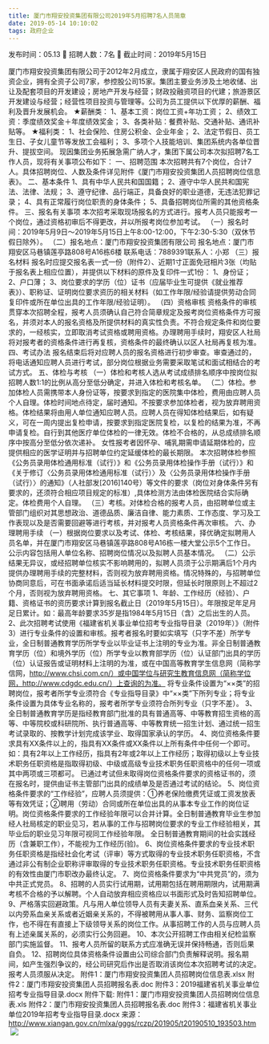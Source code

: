 ```yaml
---
title: 厦门市翔安投资集团有限公司2019年5月招聘7名人员简章
date: 2019-05-14 10:10:02
tags: 政府企业
---
```

发布时间：05.13   🌟   招聘人数：7名   🌈   截止时间：2019年5月15日
<!-- more -->
厦门市翔安投资集团有限公司于2012年2月成立，隶属于翔安区人民政府的国有独资企业，拥有全资子公司7家，参控股公司15家。集团主要业务涉及土地收储、出让及配套项目的开发建设；房地产开发与经营；财政投融资项目的代建；旅游景区开发建设与经营；经营性项目投资与管理等。公司为员工提供以下优厚的薪酬、福利及晋升发展机会。
★薪酬类：
1、基本工资：岗位工资+年功工资；
2、绩效工资：季度绩效奖金＋年度绩效奖金；
3、各类补贴：餐费补贴、交通补贴、通讯补贴等。
★福利类：
1、社会保险、住房公积金、企业年金；
2、法定节假日、员工生日、子女儿童节等发放工会福利；
3、多项个人技能培训、集团系统内各单位晋升、提拔空间。
现因集团业务拓展急需广纳人才，集团下属公司本次拟招聘7名工作人员，现将有关事项公布如下：
一、招聘范围
本次招聘共有7个岗位，合计7人。具体招聘岗位、人数及条件详见附件《厦门市翔安投资集团人员招聘岗位信息表》。
二、基本条件
1、具有中华人民共和国国籍；
2、遵守中华人民共和国宪法、法律、法规；
3、遵守纪律、品行端正，具备良好的职业道德，无违法犯罪记录；
4、具有正常履行岗位职责的身体条件；
5、具备招聘岗位所需的其他资格条件。
三、报名有关事项
本次招考采取现场报名的方式进行。报考人员只能报考一个岗位，通过资格初审后不得更改，并以所报考岗位参加考试。
（一）报名时间：2019年5月9日～2019年5月15日上午8:00-12:00，下午2:30-5:30（双休节假日除外）。
（二）报名地点：厦门市翔安投资集团有限公司
报名地点：厦门市翔安区马巷镇莲亭路808号A16栋6楼
联系电话：7889391联系人：小郑
（三）报名材料
报名时应提交报名表一式一份（附件2）、近期1寸正面免冠相片3张（均贴于报名表上相应位置），并提供以下材料的原件及复印件一式1份：
1、身份证；
2、户口薄；
3、岗位要求的学历（位）证书（应届毕业生可提供《就业推荐表》）、职称证、证明岗位要求资历的相关材料（如工作年限/经验请提供劳动合同复印件或所在单位出具的工作年限/经验证明）。
（四）资格审核
资格条件的审核贯穿本次招聘全程，报考人员须确认自己符合简章规定及报考岗位资格条件方可报名，并须对本人的报名资格及所提供材料的真实性负责。不符合规定条件和岗位要求的，一经核实，立即取消考试资格或聘用资格。办理聘用手续时，翔安区人社局将对报考者的资格条件进行再复核，资格条件的最终确认以区人社局再复核为准。
四、考试办法
报名结束后将对应聘人员的报名资格进行初步审查。审查通过的，将电话通知应聘人员进行考试，部分岗位根据业务需要采取笔试和面试相结合的考试方式。
五、体检与考核
（一）体检和考核人选从考试成绩排名顺序中按岗位拟招聘人数1:1的比例从高分至低分确定，并进入体检和考核名单。
（二）体检。参加体检人员需携带本人身份证等，按要求到指定的医院集中体检，费用由应聘人员个人自理。体检时间地点待定，届时通知。不按要求参加体检者，视为放弃聘用资格。体检结果将由用人单位通知应聘人员。应聘人员在得知体检结果后，如有疑义，可在一周内提出复检申请，按要求到指定医院复检，以复检的结果为准，不再申请复检。自行到其他医疗单位体检的一律无效。体检不合格的，从总成绩排名顺序中按高分至低分依次递补。
女性报考者因怀孕、哺乳期需申请延期体检的，应提供相应的医学证明并与招聘单位约定延缓体检的最长期限。
本次招聘体检参照《公务员录用体检通用标准（试行）》和《公务员录用体检操作手册（试行）》和《关于修订〈公务员录用体检通用标准（试行）〉及〈公务员录用体检操作手册（试行）〉的通知》（人社部发[2016]140号）等文件的要求（岗位对身体条件另有要求的，还须符合相应项目规定的标准）,具体检测方法由体检医院结合实际确定。体检费用个人自理。
（三）考核。对体检合格的报考人员，由招聘单位或主管部门组织对其思想政治、道德品质、廉洁自律、能力素质、工作态度、学习及工作表现以及是否需要回避等进行考核，并对报考人员资格条件再次审核。
六、办理聘用手续
（一）根据岗位要求以及考试、体检、考核结果，择优确定拟聘用人员名单，并在厦门市翔安区马巷镇莲亭路808号A16栋一楼大堂公示5个工作日。公示内容包括用人单位名称、招聘岗位情况以及拟聘人员基本情况。
（二）公示结果无异议，或经招聘单位核实不影响聘用的，拟聘人员须于公示期满后1个月内提供办理聘用手续的完整材料，否则视为放弃聘用资格。情况特殊的，与招聘单位协商同意后，可在书面承诺后适当延长材料提交时限，但延长时限原则上不超过2个月，否则视为放弃聘用资格。
七、其它事项
1、年龄、工作经历（经验）、户籍、资格证书的资历要求计算到报名截止日（2019年5月15日）。年限按足年足月足日累计。如：最高年龄要求35岁是指1984年5月15日（含）之后出生的人员。
2、此次招聘考试使用《福建省机关事业单位招考专业指导目录（2019年）》（附件3）进行专业条件的设置和审核。报考者报名时要如实填写（只字不差）所学专业，全日制普通教育学历所学专业以毕业证书上注明的专业为准。非全日制普通教育学历（位）和境外学历（位）所学专业以教育部学历（位）认证部门出具的学历（位）认证报告或证明材料上注明的为准，或在中国高等教育学生信息网（简称学信网，http://www.chsi.com.cn/）或中国学位与研究生教育信息网（简称学位网，http://www.cdgdc.edu.cn/）上查询的为准。
将专业条件设置为“××类”的招聘岗位，报考者所学专业须符合《专业指导目录》中“××类”下所列专业；将专业条件设置为具体专业名称的，报考者所学专业须符合所列专业（只字不差）。
3、全日制普通教育学历是指经教育部门批准的具有普通高等、中等教育招生资格的高等、中等院校或科研院所、执行普通高等、中等教育统一招生计划、通过统一招生考试录取的、按教学计划完成该学业、取得国家承认的学历。
4、岗位资格条件要求具有XX条件以上的，指具有XX条件或XX条件以上所有条件中任何一个即可。如：具有2年以上工作经历，指具有2年或2年以上工作经历；取得初级以上专业技术职务任职资格是指取得初级、中级或高级专业技术职务任职资格中的任何一项或其中两项或三项都可。
已通过考试但未取得岗位资格条件要求的资格证书的，须在报名时，提供由证书主管部门出具的成绩单及是否通过考试的结论。
5、岗位资格条件要求的“工作经验”，应聘人员须提供：①养老保险缴费凭证或工资发放表等有效凭证；②聘用（劳动）合同或所在单位出具的从事本专业工作的岗位证明。岗位资格条件要求的工作经验年限可以合并计算。全日制普通教育毕业生参加经人社局核定的职业见习，若从事的工作与招聘岗位要求的专业工作经验相关，其毕业后的职业见习年限可视同工作经验年限。
全日制普通教育期间的社会实践经历（含兼职工作），不能视为工作经历(验)。
6、岗位资格条件要求的专业技术职务任职资格是指经社会化考试（评审）等方式取得的专业技术职务任职资格，不含通过非公有制企业职称评审取得的专业技术职务任职资格。专业技术职务任职资格的有效性由厦门市职改办最终认定。
7、岗位资格条件要求为“中共党员”的，须为中共正式党员。
8、招聘的人员实行试用期，试用期包括在聘用期限内，试用期满考核不合格的予以解聘。个人自动放弃相应资格应以书面形式及时告知招聘单位。
9、严格落实回避政策。凡与用人单位领导人员有夫妻关系、直系血亲关系、三代以内旁系血亲关系或者近姻亲关系的，不得被聘用从事人事、财务、监察岗位工作，也不得在有直接上下级领导关系的岗位工作。从事招聘工作的人员与应聘人员有上述亲属关系的，必须实行公务回避。
10、本次公开招聘工作由相关纪检监察部门实施监督。
11、报考人员所留的联系方式应准确无误并保持畅通，否则后果自负。
12、招聘岗位具体资格条件设置由公司综合部门负责解释说明。报名期间，如产生强烈争议的，经公司研究后作出是否取消该岗位本次招聘考试的决定。报考人员须服从决定。
附件1：厦门市翔安投资集团人员招聘岗位信息表.xlsx
附件2：厦门市翔安投资集团人员招聘报名表.doc
附件3：2019福建省机关事业单位招考专业指导目录.docx
附件下载:
附件1：厦门市翔安投资集团人员招聘岗位信息表.xls
附件2：厦门市翔安投资集团人员招聘报名表.doc
附件3：福建省机关事业单位2019年招考专业指导目录.docx
来源：
http://www.xiangan.gov.cn/mlxa/gggs/rczp/201905/t20190510_193503.htm
 
 ![](https://cdn.weiweiblog.cn/20181015134814.png)